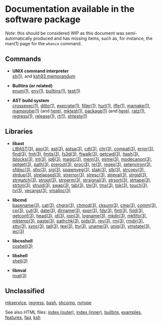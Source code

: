 # Documentation available in the software package

_Note_: this should be considered WIP as this document was semi-automatically produced and has missing items, such as, for
instance, the man(1) page for the `whence` command.

## Commands

-   **UNIX command interpreter** \
    [sh(1)](https://github.com/ksh-community/ksh/blob/master/src/cmd/ksh93/sh.1),
    and [ksh93 memorandum](https://github.com/ksh-community/ksh/blob/master/src/cmd/ksh93/sh.memo)

-   **Builtins (or related)** \
    [enum(1)](https://github.com/ksh-community/ksh/blob/master/src/cmd/ksh93/bltins/enum.c),
    [env(1)](https://github.com/ksh-community/ksh/blob/master/docs/ksh/scripts/env.txt),
    [builtins(1)](https://github.com/ksh-community/ksh/blob/master/src/cmd/ksh93/data/builtins.c),
    [test(1)](https://github.com/ksh-community/ksh/blob/master/src/cmd/ksh93/data/testops.c)

-   **AST build system** \
    [crossexec(1)](https://github.com/ksh-community/ksh/blob/master/src/cmd/INIT/crossexec.sh),
    [ditto(1)](https://github.com/ksh-community/ksh/blob/master/src/cmd/INIT/ditto.sh),
    [execrate(1)](https://github.com/ksh-community/ksh/blob/master/src/cmd/INIT/execrate.sh),
    [filter(1)](https://github.com/ksh-community/ksh/blob/master/src/cmd/INIT/filter.sh),
    [hurl(1)](https://github.com/ksh-community/ksh/blob/master/src/cmd/INIT/hurl.sh),
    [iffe(1)](https://github.com/ksh-community/ksh/blob/master/src/cmd/INIT/iffe.sh),
    [mamake(1)](https://github.com/ksh-community/ksh/blob/master/src/cmd/INIT/mamake.c),
    [mamprobe(1)](https://github.com/ksh-community/ksh/blob/master/src/cmd/INIT/mamprobe.sh)
    (and [here](https://github.com/ksh-community/ksh/blob/master/bin/mamprobe)),
    [mktest(1)](https://github.com/ksh-community/ksh/blob/master/src/cmd/INIT/mktest.sh),
    [package(1)](https://github.com/ksh-community/ksh/blob/master/src/cmd/INIT/package.sh)
    (and [here](https://github.com/ksh-community/ksh/blob/master/bin/package)),
    [ratz(1)](https://github.com/ksh-community/ksh/blob/master/src/cmd/INIT/ratz.c),
    [regress(1)](https://github.com/ksh-community/ksh/blob/master/src/cmd/INIT/regress.sh),
    [release(1)](https://github.com/ksh-community/ksh/blob/master/src/cmd/INIT/release.c),
    [rt(1)](https://github.com/ksh-community/ksh/blob/master/src/cmd/INIT/rt.sh),
    [shtests(1)](https://github.com/ksh-community/ksh/blob/master/src/cmd/ksh93/tests/shtests)

## Libraries

-   **libast** \
    [LIBAST(3)](https://github.com/ksh-community/ksh/blob/master/src/lib/libast/man/LIBAST.3),
    [aso(3)](https://github.com/ksh-community/ksh/blob/master/src/lib/libast/man/aso.3),
    [ast(3)](https://github.com/ksh-community/ksh/blob/master/src/lib/libast/man/ast.3),
    [astsa(3)](https://github.com/ksh-community/ksh/blob/master/src/lib/libast/man/astsa.3),
    [cdt(3)](https://github.com/ksh-community/ksh/blob/master/src/lib/libast/man/cdt.3),
    [chr(3)](https://github.com/ksh-community/ksh/blob/master/src/lib/libast/man/chr.3),
    [compat(3)](https://github.com/ksh-community/ksh/blob/master/src/lib/libast/man/compat.3),
    [error(3)](https://github.com/ksh-community/ksh/blob/master/src/lib/libast/man/error.3),
    [find(3)](https://github.com/ksh-community/ksh/blob/master/src/lib/libast/man/find.3),
    [fmt(3)](https://github.com/ksh-community/ksh/blob/master/src/lib/libast/man/fmt.3),
    [fmtls(3)](https://github.com/ksh-community/ksh/blob/master/src/lib/libast/man/fmtls.3),
    [fs3d(3)](https://github.com/ksh-community/ksh/blob/master/src/lib/libast/man/fs3d.3),
    [ftwalk(3)](https://github.com/ksh-community/ksh/blob/master/src/lib/libast/man/ftwalk.3),
    [getcwd(3)](https://github.com/ksh-community/ksh/blob/master/src/lib/libast/man/getcwd.3),
    [hash(3)](https://github.com/ksh-community/ksh/blob/master/src/lib/libast/man/hash.3),
    [iblocks(3)](https://github.com/ksh-community/ksh/blob/master/src/lib/libast/man/iblocks.3),
    [int(3)](https://github.com/ksh-community/ksh/blob/master/src/lib/libast/man/int.3),
    [ip6(3)](https://github.com/ksh-community/ksh/blob/master/src/lib/libast/man/ip6.3),
    [magic(3)](https://github.com/ksh-community/ksh/blob/master/src/lib/libast/man/magic.3),
    [mem(3)](https://github.com/ksh-community/ksh/blob/master/src/lib/libast/man/mem.3),
    [mime(3)](https://github.com/ksh-community/ksh/blob/master/src/lib/libast/man/mime.3),
    [modecanon(3)](https://github.com/ksh-community/ksh/blob/master/src/lib/libast/man/modecanon.3),
    [optget(3)](https://github.com/ksh-community/ksh/blob/master/src/lib/libast/man/optget.3),
    [path(3)](https://github.com/ksh-community/ksh/blob/master/src/lib/libast/man/path.3),
    [preroot(3)](https://github.com/ksh-community/ksh/blob/master/src/lib/libast/man/preroot.3),
    [proc(3)](https://github.com/ksh-community/ksh/blob/master/src/lib/libast/man/proc.3),
    [re(3)](https://github.com/ksh-community/ksh/blob/master/src/lib/libast/man/re.3),
    [regex(3)](https://github.com/ksh-community/ksh/blob/master/src/lib/libast/man/regex.3),
    [setenviron(3)](https://github.com/ksh-community/ksh/blob/master/src/lib/libast/man/setenviron.3),
    [sfdisc(3)](https://github.com/ksh-community/ksh/blob/master/src/lib/libast/man/sfdisc.3),
    [sfio(3)](https://github.com/ksh-community/ksh/blob/master/src/lib/libast/man/sfio.3),
    [sig(3)](https://github.com/ksh-community/ksh/blob/master/src/lib/libast/man/sig.3),
    [spawnveg(3)](https://github.com/ksh-community/ksh/blob/master/src/lib/libast/man/spawnveg.3),
    [stak(3)](https://github.com/ksh-community/ksh/blob/master/src/lib/libast/man/stak.3),
    [stk(3)](https://github.com/ksh-community/ksh/blob/master/src/lib/libast/man/stk.3),
    [strcopy(3)](https://github.com/ksh-community/ksh/blob/master/src/lib/libast/man/strcopy.3),
    [strdup(3)](https://github.com/ksh-community/ksh/blob/master/src/lib/libast/man/strdup.3),
    [strelapsed(3)](https://github.com/ksh-community/ksh/blob/master/src/lib/libast/man/strelapsed.3),
    [strerror(3)](https://github.com/ksh-community/ksh/blob/master/src/lib/libast/man/strerror.3),
    [stresc(3)](https://github.com/ksh-community/ksh/blob/master/src/lib/libast/man/stresc.3),
    [streval(3)](https://github.com/ksh-community/ksh/blob/master/src/lib/libast/man/streval.3),
    [strgid(3)](https://github.com/ksh-community/ksh/blob/master/src/lib/libast/man/strgid.3),
    [strmatch(3)](https://github.com/ksh-community/ksh/blob/master/src/lib/libast/man/strmatch.3),
    [stropt(3)](https://github.com/ksh-community/ksh/blob/master/src/lib/libast/man/stropt.3),
    [strperm(3)](https://github.com/ksh-community/ksh/blob/master/src/lib/libast/man/strperm.3),
    [strsignal(3)](https://github.com/ksh-community/ksh/blob/master/src/lib/libast/man/strsignal.3),
    [strsort(3)](https://github.com/ksh-community/ksh/blob/master/src/lib/libast/man/strsort.3),
    [strtape(3)](https://github.com/ksh-community/ksh/blob/master/src/lib/libast/man/strtape.3),
    [strton(3)](https://github.com/ksh-community/ksh/blob/master/src/lib/libast/man/strton.3),
    [struid(3)](https://github.com/ksh-community/ksh/blob/master/src/lib/libast/man/struid.3),
    [swap(3)](https://github.com/ksh-community/ksh/blob/master/src/lib/libast/man/swap.3),
    [tab(3)](https://github.com/ksh-community/ksh/blob/master/src/lib/libast/man/tab.3),
    [tm(3)](https://github.com/ksh-community/ksh/blob/master/src/lib/libast/man/tm.3),
    [tmx(3)](https://github.com/ksh-community/ksh/blob/master/src/lib/libast/man/tmx.3),
    [tok(3)](https://github.com/ksh-community/ksh/blob/master/src/lib/libast/man/tok.3),
    [touch(3)](https://github.com/ksh-community/ksh/blob/master/src/lib/libast/man/touch.3),
    [tv(3)](https://github.com/ksh-community/ksh/blob/master/src/lib/libast/man/tv.3),
    [vecargs(3)](https://github.com/ksh-community/ksh/blob/master/src/lib/libast/man/vecargs.3),
    [vmalloc(3)](https://github.com/ksh-community/ksh/blob/master/src/lib/libast/man/vmalloc.3)

-   **libcmd** \
    [basename(3)](https://github.com/ksh-community/ksh/blob/master/src/lib/libcmd/basename.c),
    [cat(3)](https://github.com/ksh-community/ksh/blob/master/src/lib/libcmd/cat.c),
    [chgrp(3)](https://github.com/ksh-community/ksh/blob/master/src/lib/libcmd/chgrp.c),
    [chmod(3)](https://github.com/ksh-community/ksh/blob/master/src/lib/libcmd/chmod.c),
    [cksum(3)](https://github.com/ksh-community/ksh/blob/master/src/lib/libcmd/cksum.c),
    [cmp(3)](https://github.com/ksh-community/ksh/blob/master/src/lib/libcmd/cmp.c),
    [comm(3)](https://github.com/ksh-community/ksh/blob/master/src/lib/libcmd/comm.c),
    [cp(3)](https://github.com/ksh-community/ksh/blob/master/src/lib/libcmd/cp.c),
    [cut(3)](https://github.com/ksh-community/ksh/blob/master/src/lib/libcmd/cut.c),
    [date(3)](https://github.com/ksh-community/ksh/blob/master/src/lib/libcmd/date.c),
    [dirname(3)](https://github.com/ksh-community/ksh/blob/master/src/lib/libcmd/dirname.c),
    [expr(3)](https://github.com/ksh-community/ksh/blob/master/src/lib/libcmd/expr.c),
    [fds(3)](https://github.com/ksh-community/ksh/blob/master/src/lib/libcmd/fds.c),
    [fmt(3)](https://github.com/ksh-community/ksh/blob/master/src/lib/libcmd/fmt.c),
    [fold(3)](https://github.com/ksh-community/ksh/blob/master/src/lib/libcmd/fold.c),
    [getconf(3)](https://github.com/ksh-community/ksh/blob/master/src/lib/libcmd/getconf.c),
    [head(3)](https://github.com/ksh-community/ksh/blob/master/src/lib/libcmd/head.c),
    [id(3)](https://github.com/ksh-community/ksh/blob/master/src/lib/libcmd/id.c),
    [join(3)](https://github.com/ksh-community/ksh/blob/master/src/lib/libcmd/join.c),
    [logname(3)](https://github.com/ksh-community/ksh/blob/master/src/lib/libcmd/logname.c),
    [mkdir(3)](https://github.com/ksh-community/ksh/blob/master/src/lib/libcmd/mkdir.c),
    [mkfifo(3)](https://github.com/ksh-community/ksh/blob/master/src/lib/libcmd/mkfifo.c),
    [mktemp(3)](https://github.com/ksh-community/ksh/blob/master/src/lib/libcmd/mktemp.c),
    [paste(3)](https://github.com/ksh-community/ksh/blob/master/src/lib/libcmd/paste.c),
    [pathchk(3)](https://github.com/ksh-community/ksh/blob/master/src/lib/libcmd/pathchk.c),
    [pids(3)](https://github.com/ksh-community/ksh/blob/master/src/lib/libcmd/pids.c),
    [rev(3)](https://github.com/ksh-community/ksh/blob/master/src/lib/libcmd/rev.c),
    [rm(3)](https://github.com/ksh-community/ksh/blob/master/src/lib/libcmd/rm.c),
    [rmdir(3)](https://github.com/ksh-community/ksh/blob/master/src/lib/libcmd/rmdir.c),
    [stty(3)](https://github.com/ksh-community/ksh/blob/master/src/lib/libcmd/stty.c),
    [sync(3)](https://github.com/ksh-community/ksh/blob/master/src/lib/libcmd/sync.c),
    [tail(3)](https://github.com/ksh-community/ksh/blob/master/src/lib/libcmd/tail.c),
    [tee(3)](https://github.com/ksh-community/ksh/blob/master/src/lib/libcmd/tee.c),
    [tty(3)](https://github.com/ksh-community/ksh/blob/master/src/lib/libcmd/tty.c),
    [uname(3)](https://github.com/ksh-community/ksh/blob/master/src/lib/libcmd/uname.c),
    [uniq(3)](https://github.com/ksh-community/ksh/blob/master/src/lib/libcmd/uniq.c),
    [vmstate(3)](https://github.com/ksh-community/ksh/blob/master/src/lib/libcmd/vmstate.c),
    [wc(3)](https://github.com/ksh-community/ksh/blob/master/src/lib/libcmd/wc.c)

-   **libcoshell** \
    [coshell(3)](https://github.com/ksh-community/ksh/blob/master/src/lib/libcoshell/coshell.3)

-   **libshell** \
    [shell(3)](https://github.com/ksh-community/ksh/blob/master/src/cmd/ksh93/shell.3)

-   **libnval** \
    [nval(3)](https://github.com/ksh-community/ksh/blob/master/src/cmd/ksh93/nval.3)

## Unclassified

[mkservice](https://github.com/ksh-community/ksh/blob/master/src/cmd/ksh93/bltins/mkservice.c),
[regress](https://github.com/ksh-community/ksh/blob/master/src/cmd/ksh93/bltins/regress.c),
[bash](https://github.com/ksh-community/ksh/blob/master/src/cmd/ksh93/sh/bash.c),
[shcomp](https://github.com/ksh-community/ksh/blob/master/src/cmd/ksh93/sh/shcomp.c),
[nvtype](https://github.com/ksh-community/ksh/blob/master/src/cmd/ksh93/sh/nvtype.c)

See also HTML files:
[index (outer)](https://github.com/ksh-community/ksh/blob/master/docs/index.html),
[index (inner)](https://github.com/ksh-community/ksh/blob/master/docs/ksh/index.html),
[builtins](https://github.com/ksh-community/ksh/blob/master/docs/ksh/builtins.html),
[examples](https://github.com/ksh-community/ksh/blob/master/docs/ksh/examples.html),
[features](https://github.com/ksh-community/ksh/blob/master/docs/ksh/features.html),
[faq](https://github.com/ksh-community/ksh/blob/master/docs/ksh/faq.html),
[ksh](https://github.com/ksh-community/ksh/blob/master/docs/ksh/ksh.html)
